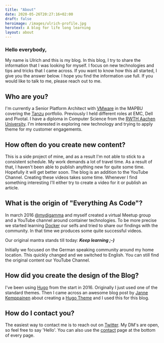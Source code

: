 ```yaml
---
title: "About"
date: 2020-05-26T20:27:16+02:00
draft: false
heroimage: /images/ulrich-profile.jpg
herotext: A blog for life long learning
layout: about
---
```


### Hello everybody,

My name is Ulrich and this is my blog. In this blog, I try to share the information that I was looking for myself. I focus on new technologies and tips and tricks that I came across. If you want to know how this all started, I give you the answer below. I hope you find the information use full. If you would like to talk to me, please reach out to me.

## Who are you?

I'm currently a Senior Platform Architect with [VMware](https://vmware.com) in the MAPBU covering the [Tanzu](https://tanzu.vmware.com) portfolio. Previously I held different roles at EMC, Dell and Pivotal. I have a diploma in Computer Science from the [RWTH Aachen University](https://rwth-aachen.de). I'm interested in exploring new technology and trying to apply theme for my customer engagements.

## How often do you create new content?

This is a side project of mine, and as a result I'm not able to stick to a consistent schedule. My work demands a lot of travel time. As a result of that, I haven't been able to publish anything new for quite some time. Hopefully it will get better soon. The blog is an addition to the YouTube Channel. Creating these videos takes some time. Whenever I find something interesting I'll either try to create a video for it or publish an article. 

## What is the origin of "Everything As Code"?

In march 2016 [@mydigamma](https://twitter.com/MyDigamma) and myself created a virtual Meetup group and a YouTube channel around container technologies. To be more precise we started learning [Docker](https://docker.com) our selfs and tried to share our findings with the community. In that time we produces some quite successful videos.  

Our original mantra stands till today:  __*Keep learning ;-)*__

Initially we focused on the German speaking community around my home location. This quickly changed and we switched to English. You can still find the original content our YouTube Channel.

## How did you create the design of the Blog?

I've been using [Hugo](https://gohugo.io) from the start in 2016. Originally I just used one of the standard themes. Then I came across an awesome blog post by [Janne Kemppainen](https://www.pakstech.com/about/) about creating a [Hugo Theme](https://www.pakstech.com/blog/introduction-to-hugo/) and I used this for this blog.


## How do I contact you?

The easiest way to contact me is to reach out on [Twitter](https://twitter.com/DevUlrix). My DM's are open, so feel free to say 'Hello'. You can also use the [contact](/contact) page at the bottom of every page.
